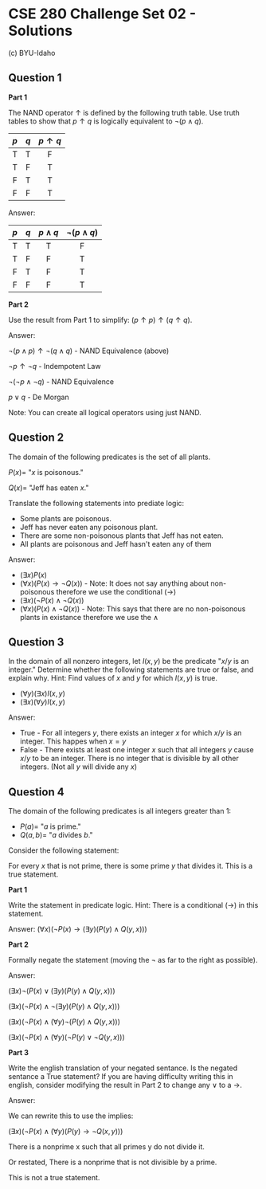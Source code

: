 # CSE 280 Challenge Set 02 - Solutions

(c) BYU-Idaho

## Question 1

**Part 1**

The NAND operator $\uparrow$ is defined by the following truth table.  Use truth tables to show that $p \uparrow q$ is logically equivalent to $\neg(p \land q)$.

|$p$|$q$|$p \uparrow q$
|:-:|:-:|:-:|
|T|T|F|
|T|F|T|
|F|T|T|
|F|F|T|

Answer:

|$p$|$q$|$p \land q$|$\neg (p \land q)$|
|:-:|:-:|:-:|:-:|
|T|T|T|F|
|T|F|F|T|
|F|T|F|T|
|F|F|F|T|

**Part 2**

Use the result from Part 1 to simplify: $(p \uparrow p) \uparrow (q \uparrow q)$.

Answer:

$\neg(p \land p) \uparrow \neg(q \land q)$ - NAND Equivalence (above)

$\neg p \uparrow \neg q$ - Indempotent Law

$\neg (\neg p \land \neg q)$ - NAND Equivalence

$p \lor q$ - De Morgan

Note: You can create all logical operators using just NAND.

## Question 2

The domain of the following predicates is the set of all plants.

$P(x) =$ "$x$ is poisonous."

$Q(x) =$ "Jeff has eaten $x$."

Translate the following statements into prediate logic:

* Some plants are poisonous.
* Jeff has never eaten any poisonous plant.
* There are some non-poisonous plants that Jeff has not eaten.
* All plants are poisonous and Jeff hasn't eaten any of them

Answer:

* $(\exists x)P(x)$ 
* $(\forall x)(P(x) \to \neg Q(x))$  - Note: It does not say anything about non-poisonous therefore we use the conditional ($\to$)
* $(\exists x)(\neg P(x) \land \neg Q(x))$
* $(\forall x)(P(x) \land \neg Q(x))$ - Note: This says that there are no non-poisonous plants in existance therefore we use the $\land$

## Question 3

In the domain of all nonzero integers, let $I(x,y)$ be the predicate "$x / y$ is an integer."  Determine whether the following statements are true or false, and explain why.  Hint: Find values of $x$ and $y$ for which $I(x,y)$ is true.

* $(\forall y)(\exists x)I(x,y)$
* $(\exists x)(\forall y)I(x,y)$

Answer:

* True - For all integers $y$, there exists an integer $x$ for which $x/y$ is an integer.  This happes when $x=y$
* False - There exists at least one integer $x$ such that all integers $y$ cause $x/y$ to be an integer.  There is no integer that is divisible by all other integers. (Not all $y$ will divide any $x$)

## Question 4

The domain of the following predicates is all integers greater than 1:

* $P(a) =$ "$a$ is prime."
* $Q(a,b) =$ "$a$ divides $b$."

Consider the following statement:

For every $x$ that is not prime, there is some prime $y$ that divides it.  This is a true statement.

**Part 1**

Write the statement in predicate logic.  Hint: There is a conditional ($\to$) in this statement.

Answer: $(\forall x)(\neg P(x) \to (\exists y)(P(y) \land Q(y,x)))$

**Part 2**

Formally negate the statement (moving the $\neg$ as far to the right as possible).

Answer: 

$(\exists x) \neg (P(x) \lor (\exists y)(P(y) \land Q(y,x)))$

$(\exists x) (\neg P(x) \land \neg (\exists y)(P(y) \land Q(y,x)))$

$(\exists x) (\neg P(x) \land (\forall y) \neg (P(y) \land Q(y,x)))$

$(\exists x) (\neg P(x) \land (\forall y) (\neg P(y) \lor \neg Q(y,x)))$

**Part 3**

Write the english translation of your negated sentance.  Is the negated sentance a True statement?  If you are having difficulty writing this in english, consider modifying the result in Part 2 to change any $\lor$ to a $\to$.

Answer: 

We can rewrite this to use the implies:

$(\exists x) (\neg P(x) \land (\forall y) (P(y) \to \neg Q(x,y)))$

There is a nonprime x such that all primes y do not divide it.

Or restated, There is a nonprime that is not divisible by a prime.

This is not a true statement.

